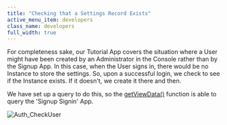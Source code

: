 ```yaml
---
title: "Checking that a Settings Record Exists"
active_menu_item: developers
class_name: developers
full_width: true
---
```



For completeness sake, our Tutorial App covers the situation where a User might have been created by an Administrator in the Console rather than by the Signup App. In this case, when the User signs in, there would be no Instance to store the settings. So, upon a successful login, we check to see if the Instance exists. If it doesn't, we create it there and then.

We have set up a query to do this, so the [getViewData()](/developers/user-guide/scripting-apis/client-api/data-view-functions/getviewdata) function is able to query the 'Signup Signin' App.

![Auth\_CheckUser](/img/docs/auth_checkuser.zoom95.png)

